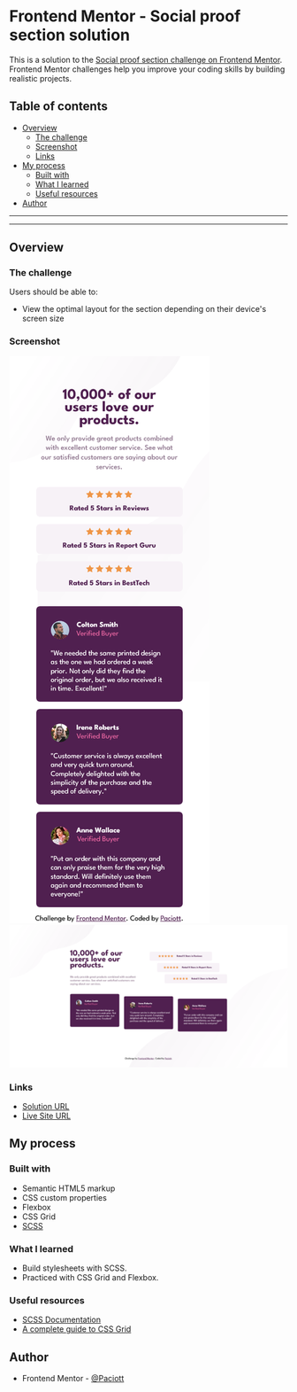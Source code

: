 # Frontend Mentor - Social proof section solution

This is a solution to the [Social proof section challenge on Frontend Mentor](https://www.frontendmentor.io/challenges/social-proof-section-6e0qTv_bA). Frontend Mentor challenges help you improve your coding skills by building realistic projects.

## Table of contents

- [Overview](#overview)
  - [The challenge](#the-challenge)
  - [Screenshot](#screenshot)
  - [Links](#links)
- [My process](#my-process)
  - [Built with](#built-with)
  - [What I learned](#what-i-learned)
  - [Useful resources](#useful-resources)
- [Author](#author)

---

---

## Overview

### The challenge

Users should be able to:

- View the optimal layout for the section depending on their device's screen size

### Screenshot

![Mobile preview](/screenshots/Mobile%20preview.png)
![Desktop preview](/screenshots/Desktop%20preview.png)

### Links

- [Solution URL](https://github.com/Paciott/social-proof-section)
- [Live Site URL](https://paciott.github.io/social-proof-section/)

## My process

### Built with

- Semantic HTML5 markup
- CSS custom properties
- Flexbox
- CSS Grid
- [SCSS](https://sass-lang.com/documentation/)

### What I learned

- Build stylesheets with SCSS.
- Practiced with CSS Grid and Flexbox.

### Useful resources

- [SCSS Documentation](https://sass-lang.com/documentation/)
- [A complete guide to CSS Grid](https://css-tricks.com/snippets/css/complete-guide-grid/)

## Author

- Frontend Mentor - [@Paciott](https://www.frontendmentor.io/profile/Paciott)
